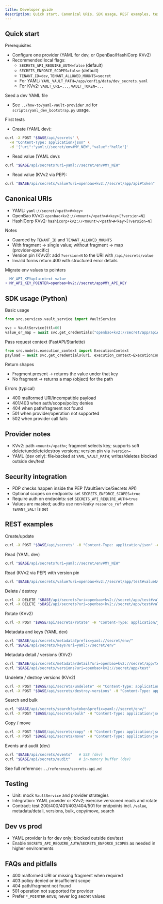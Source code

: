 ```yaml
---
title: Developer guide
description: Quick start, Canonical URIs, SDK usage, REST examples, testing, and FAQs
---
```


## Quick start

Prerequisites

- Configure one provider (YAML for dev, or OpenBao/HashiCorp KVv2)
- Recommended local flags:
  - `SECRETS_API_REQUIRE_AUTH=false` (default)
  - `SECRETS_ENFORCE_SCOPES=false` (default)
  - `TENANT_ID=dev`, `TENANT_ALLOWED_MOUNTS=secret`
  - For YAML: `YAML_VAULT_PATH=/app/config/data/dev_secrets.yaml`
  - For KVv2: `VAULT_URL=...`, `VAULT_TOKEN=...`

Seed a dev YAML file

- See `../how-to/yaml-vault-provider.md` for `scripts/yaml_dev_bootstrap.py` usage.

First tests

- Create (YAML dev):
```bash
curl -X POST "$BASE/api/secrets" \
  -H "Content-Type: application/json" \
  -d '{"uri":"yaml://secret/env#MY_NEW","value":"hello"}'
```

- Read value (YAML dev):
```bash
curl "$BASE/api/secrets?uri=yaml://secret/env#MY_NEW"
```

- Read value (KVv2 via PEP):
```bash
curl "$BASE/api/secrets/value?uri=openbao+kv2://secret/app/api#token"
```

## Canonical URIs

- YAML: `yaml://secret/<path>#<key>`
- OpenBao KVv2: `openbao+kv2://<mount>/<path>#<key>[?version=N]`
- HashiCorp KVv2: `hashicorp+kv2://<mount>/<path>#<key>[?version=N]`

Notes

- Guarded by `TENANT_ID` and `TENANT_ALLOWED_MOUNTS`
- With fragment → single value; without fragment → map (provider‑specific)
- Version pin (KVv2): add `?version=N` to the URI with `/api/secrets/value`
- Invalid forms return 400 with structured error details

Migrate env values to pointers

```diff
- MY_API_KEY=plaintext-value
+ MY_API_KEY_POINTER=openbao+kv2://secret/app#MY_API_KEY
```

## SDK usage (Python)

Basic usage

```python
from src.services.vault_service import VaultService

svc = VaultService(ttl=60)
value_or_map = await svc.get_credentials("openbao+kv2://secret/app/api#token")
```

Pass request context (FastAPI/Starlette)

```python
from src.models.execution_context import ExecutionContext
payload = await svc.get_credentials(uri, execution_context=ExecutionContext(request=request))
```

Return shapes

- Fragment present → returns the value under that key
- No fragment → returns a map (object) for the path

Errors (typical)

- 400 malformed URI/incompatible payload
- 401/403 when auth/scope/policy denies
- 404 when path/fragment not found
- 501 when provider/operation not supported
- 502 when provider call fails

## Provider notes

- KVv2: path `<mount>/<path>`; fragment selects key; supports soft delete/undelete/destroy versions; version pin via `?version=`
- YAML (dev only): file‑backed at `YAML_VAULT_PATH`; writes/deletes blocked outside dev/test

## Security integration

- PDP checks happen inside the PEP (VaultService/Secrets API)
- Optional scopes on endpoints: set `SECRETS_ENFORCE_SCOPES=true`
- Require auth on endpoints: set `SECRETS_API_REQUIRE_AUTH=true`
- Values are masked; audits use non‑leaky `resource_ref` when `TENANT_SALT` is set

## REST examples

Create/update

```bash
curl -X POST "$BASE/api/secrets" -H "Content-Type: application/json" -d '{"uri":"openbao+kv2://secret/app/test#value","value":{"value":"hello"}}'
```

Read (YAML dev)

```bash
curl "$BASE/api/secrets?uri=yaml://secret/env#MY_NEW"
```

Read (KVv2 via PEP) with version pin

```bash
curl "$BASE/api/secrets/value?uri=openbao+kv2://secret/app/test#value&version=2"
```

Delete / destroy

```bash
curl -X DELETE "$BASE/api/secrets?uri=openbao+kv2://secret/app/test#value"
curl -X DELETE "$BASE/api/secrets?uri=openbao+kv2://secret/app/test#value&destroy=true"
```

Rotate (KVv2)

```bash
curl -X POST "$BASE/api/secrets/rotate" -H "Content-Type: application/json" -d '{"uri":"openbao+kv2://secret/app/test#value","value":"new"}'
```

Metadata and keys (YAML dev)

```bash
curl "$BASE/api/secrets/metadata?prefix=yaml://secret/env/"
curl "$BASE/api/secrets/keys?uri=yaml://secret/env"
```

Metadata detail / versions (KVv2)

```bash
curl "$BASE/api/secrets/metadata/detail?uri=openbao+kv2://secret/app/test"
curl "$BASE/api/secrets/versions?uri=openbao+kv2://secret/app/test"
```

Undelete / destroy versions (KVv2)

```bash
curl -X POST "$BASE/api/secrets/undelete" -H "Content-Type: application/json" -d '{"uri":"openbao+kv2://secret/app/test","versions":[3,4]}'
curl -X POST "$BASE/api/secrets/destroy-versions" -H "Content-Type: application/json" -d '{"uri":"openbao+kv2://secret/app/test","versions":[1,2]}'
```

Search and bulk

```bash
curl "$BASE/api/secrets/search?q=token&prefix=yaml://secret/env/"
curl -X POST "$BASE/api/secrets/bulk" -H "Content-Type: application/json" -d '{"operations":[{"op":"set","uri":"yaml://secret/env#NEW","value":"abc"},{"op":"delete","uri":"openbao+kv2://secret/app/test#value"}]}'
```

Copy / move

```bash
curl -X POST "$BASE/api/secrets/copy" -H "Content-Type: application/json" -d '{"fromUri":"yaml://secret/env#FROM","toUri":"yaml://secret/env#TO","overwrite":false}'
curl -X POST "$BASE/api/secrets/move" -H "Content-Type: application/json" -d '{"fromUri":"yaml://secret/env#FROM","toUri":"yaml://secret/env#TO"}'
```

Events and audit (dev)

```bash
curl "$BASE/api/secrets/events"   # SSE (dev)
curl "$BASE/api/secrets/audit"    # in-memory buffer (dev)
```

See full reference: `../reference/secrets-api.md`

## Testing

- Unit: mock `VaultService` and provider strategies
- Integration: YAML provider or KVv2; exercise versioned reads and rotate
- Contract: test 200/400/401/403/404/501 for endpoints incl. `/value`, metadata/detail, versions, bulk, copy/move, search

## Dev vs prod

- YAML provider is for dev only; blocked outside dev/test
- Enable `SECRETS_API_REQUIRE_AUTH`/`SECRETS_ENFORCE_SCOPES` as needed in higher environments

## FAQs and pitfalls

- 400 malformed URI or missing fragment when required
- 403 policy denied or insufficient scope
- 404 path/fragment not found
- 501 operation not supported for provider
- Prefer `*_POINTER` envs; never log secret values


